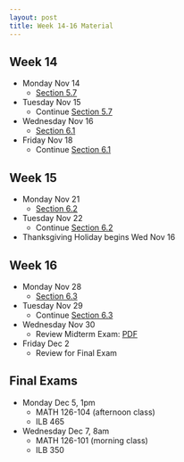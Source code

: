 ```yaml
---
layout: post
title: Week 14-16 Material
---
```



## Week 14

- Monday Nov 14
    - [Section 5.7]({{site.baseurl}}part5/#ratio-and-root-tests)
- Tuesday Nov 15
    - Continue [Section 5.7]({{site.baseurl}}part5/#ratio-and-root-tests)
- Wednesday Nov 16
    - [Section 6.1]({{site.baseurl}}part6/#power-series)
- Friday Nov 18
    - Continue [Section 6.1]({{site.baseurl}}part6/#power-series)

## Week 15

- Monday Nov 21
    - [Section 6.2]({{site.baseurl}}part6/#taylor-and-maclaurin-series)
- Tuesday Nov 22
    - Continue [Section 6.2]({{site.baseurl}}part6/#taylor-and-maclaurin-series)
- Thanksgiving Holiday begins Wed Nov 16

## Week 16

- Monday Nov 28
    - [Section 6.3]({{site.baseurl}}part6/#convergence-of-taylor-series)
- Tuesday Nov 29
    - Continue [Section 6.3]({{site.baseurl}}part6/#convergence-of-taylor-series)
- Wednesday Nov 30
    - Review Midterm Exam: [PDF]({{site.baseurl}}public/solutions/midterm.pdf)
- Friday Dec 2
    - Review for Final Exam

## Final Exams

- Monday Dec 5, 1pm
    - MATH 126-104 (afternoon class)
    - ILB 465
- Wednesday Dec 7, 8am
    - MATH 126-101 (morning class)
    - ILB 350
